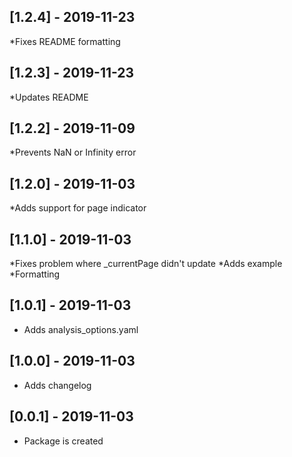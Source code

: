 ## [1.2.4] - 2019-11-23
*Fixes README formatting

## [1.2.3] - 2019-11-23
*Updates README

## [1.2.2] - 2019-11-09
*Prevents NaN or Infinity error

## [1.2.0] - 2019-11-03
*Adds support for page indicator

## [1.1.0] - 2019-11-03
*Fixes problem where _currentPage didn't update
*Adds example
*Formatting

## [1.0.1] - 2019-11-03
* Adds analysis_options.yaml

## [1.0.0] - 2019-11-03
* Adds changelog

## [0.0.1] - 2019-11-03
* Package is created